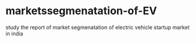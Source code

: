 # marketssegmenatation-of-EV

study the report of market segmenatation of electric vehicle startup market in india 
